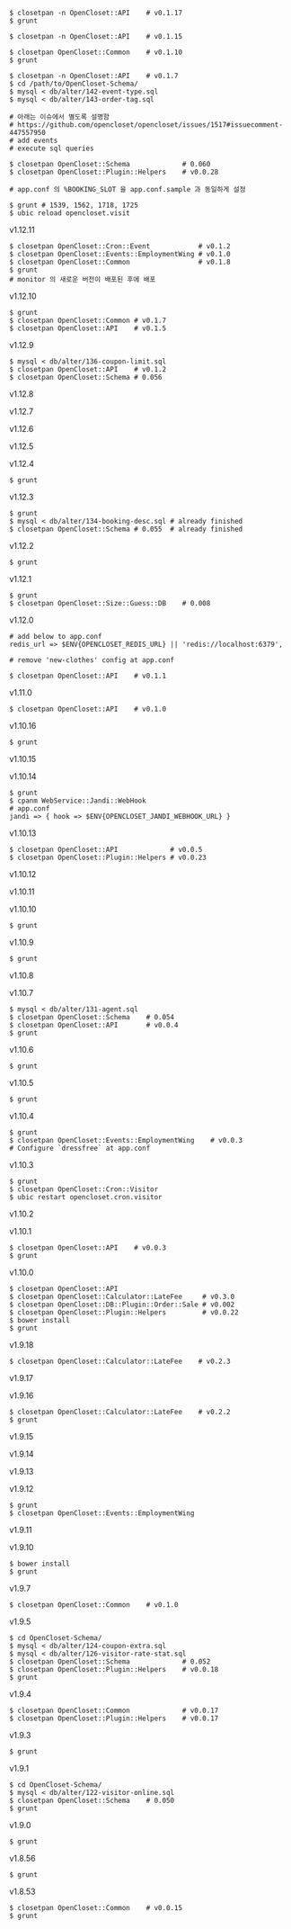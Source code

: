     $ closetpan -n OpenCloset::API    # v0.1.17
    $ grunt

    $ closetpan -n OpenCloset::API    # v0.1.15

    $ closetpan OpenCloset::Common    # v0.1.10
    $ grunt

    $ closetpan -n OpenCloset::API    # v0.1.7
    $ cd /path/to/OpenCloset-Schema/
    $ mysql < db/alter/142-event-type.sql
    $ mysql < db/alter/143-order-tag.sql

    # 아래는 이슈에서 별도록 설명함
    # https://github.com/opencloset/opencloset/issues/1517#issuecomment-447557950
    # add events
    # execute sql queries

    $ closetpan OpenCloset::Schema             # 0.060
    $ closetpan OpenCloset::Plugin::Helpers    # v0.0.28

    # app.conf 의 %BOOKING_SLOT 을 app.conf.sample 과 동일하게 설정

    $ grunt # 1539, 1562, 1718, 1725
    $ ubic reload opencloset.visit

v1.12.11

    $ closetpan OpenCloset::Cron::Event            # v0.1.2
    $ closetpan OpenCloset::Events::EmploymentWing # v0.1.0
    $ closetpan OpenCloset::Common                 # v0.1.8
    $ grunt
    # monitor 의 새로운 버전이 배포된 후에 배포

v1.12.10

    $ grunt
    $ closetpan OpenCloset::Common # v0.1.7
    $ closetpan OpenCloset::API    # v0.1.5

v1.12.9

    $ mysql < db/alter/136-coupon-limit.sql
    $ closetpan OpenCloset::API    # v0.1.2
    $ closetpan OpenCloset::Schema # 0.056

v1.12.8

v1.12.7

v1.12.6

v1.12.5

v1.12.4

    $ grunt

v1.12.3

    $ grunt
    $ mysql < db/alter/134-booking-desc.sql # already finished
    $ closetpan OpenCloset::Schema # 0.055  # already finished

v1.12.2

    $ grunt

v1.12.1

    $ grunt
    $ closetpan OpenCloset::Size::Guess::DB    # 0.008

v1.12.0

    # add below to app.conf
    redis_url => $ENV{OPENCLOSET_REDIS_URL} || 'redis://localhost:6379',

    # remove 'new-clothes' config at app.conf

    $ closetpan OpenCloset::API    # v0.1.1

v1.11.0

    $ closetpan OpenCloset::API    # v0.1.0

v1.10.16

    $ grunt

v1.10.15

v1.10.14

    $ grunt
    $ cpanm WebService::Jandi::WebHook
    # app.conf
    jandi => { hook => $ENV{OPENCLOSET_JANDI_WEBHOOK_URL} }

v1.10.13

    $ closetpan OpenCloset::API             # v0.0.5
    $ closetpan OpenCloset::Plugin::Helpers # v0.0.23

v1.10.12

v1.10.11

v1.10.10

    $ grunt

v1.10.9

    $ grunt

v1.10.8

v1.10.7

    $ mysql < db/alter/131-agent.sql
    $ closetpan OpenCloset::Schema    # 0.054
    $ closetpan OpenCloset::API       # v0.0.4
    $ grunt

v1.10.6

    $ grunt

v1.10.5

    $ grunt

v1.10.4

    $ grunt
    $ closetpan OpenCloset::Events::EmploymentWing    # v0.0.3
    # Configure `dressfree` at app.conf

v1.10.3

    $ grunt
    $ closetpan OpenCloset::Cron::Visitor
    $ ubic restart opencloset.cron.visitor

v1.10.2

v1.10.1

    $ closetpan OpenCloset::API    # v0.0.3
    $ grunt

v1.10.0

    $ closetpan OpenCloset::API
    $ closetpan OpenCloset::Calculator::LateFee     # v0.3.0
    $ closetpan OpenCloset::DB::Plugin::Order::Sale # v0.002
    $ closetpan OpenCloset::Plugin::Helpers         # v0.0.22
    $ bower install
    $ grunt

v1.9.18

    $ closetpan OpenCloset::Calculator::LateFee    # v0.2.3

v1.9.17

v1.9.16

    $ closetpan OpenCloset::Calculator::LateFee    # v0.2.2
    $ grunt

v1.9.15

v1.9.14

v1.9.13

v1.9.12

    $ grunt
    $ closetpan OpenCloset::Events::EmploymentWing

v1.9.11

v1.9.10

    $ bower install
    $ grunt

v1.9.7

    $ closetpan OpenCloset::Common    # v0.1.0

v1.9.5

    $ cd OpenCloset-Schema/
    $ mysql < db/alter/124-coupon-extra.sql
    $ mysql < db/alter/126-visitor-rate-stat.sql
    $ closetpan OpenCloset::Schema             # 0.052
    $ closetpan OpenCloset::Plugin::Helpers    # v0.0.18
    $ grunt

v1.9.4

    $ closetpan OpenCloset::Common             # v0.0.17
    $ closetpan OpenCloset::Plugin::Helpers    # v0.0.17

v1.9.3

    $ grunt

v1.9.1

    $ cd OpenCloset-Schema/
    $ mysql < db/alter/122-visitor-online.sql
    $ closetpan OpenCloset::Schema    # 0.050
    $ grunt

v1.9.0

    $ grunt

v1.8.56

    $ grunt

v1.8.53

    $ closetpan OpenCloset::Common    # v0.0.15
    $ grunt
